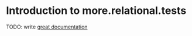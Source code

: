 # Introduction to more.relational.tests

TODO: write [great documentation](http://jacobian.org/writing/what-to-write/)

